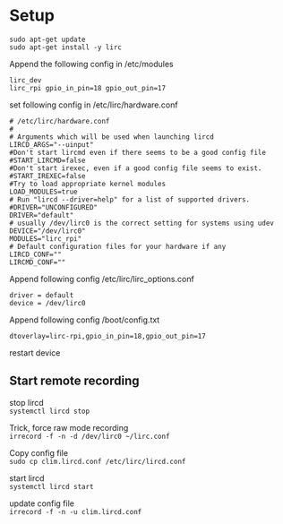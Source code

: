 # Setup
```
sudo apt-get update
sudo apt-get install -y lirc
```

Append the following config in /etc/modules
```
lirc_dev
lirc_rpi gpio_in_pin=18 gpio_out_pin=17
```


set following config in /etc/lirc/hardware.conf
```
# /etc/lirc/hardware.conf
#
# Arguments which will be used when launching lircd
LIRCD_ARGS="--uinput"
#Don't start lircmd even if there seems to be a good config file
#START_LIRCMD=false
#Don't start irexec, even if a good config file seems to exist.
#START_IREXEC=false
#Try to load appropriate kernel modules
LOAD_MODULES=true
# Run "lircd --driver=help" for a list of supported drivers.
#DRIVER="UNCONFIGURED"
DRIVER="default"
# usually /dev/lirc0 is the correct setting for systems using udev
DEVICE="/dev/lirc0"
MODULES="lirc_rpi"
# Default configuration files for your hardware if any
LIRCD_CONF=""
LIRCMD_CONF=""
```

Append following config /etc/lirc/lirc_options.conf
```
driver = default
device = /dev/lirc0
```

Append following config /boot/config.txt
```
dtoverlay=lirc-rpi,gpio_in_pin=18,gpio_out_pin=17
```

restart device

Start remote recording
---
stop lircd  
`systemctl lircd stop`

Trick, force raw mode recording  
`irrecord -f -n -d /dev/lirc0 ~/lirc.conf`

Copy config file  
`sudo cp clim.lircd.conf /etc/lirc/lircd.conf`

start lircd  
`systemctl lircd start`

update config file  
`irrecord -f -n -u clim.lircd.conf`
